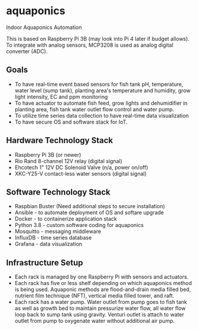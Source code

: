 # aquaponics

Indoor Aquaponics Automation

This is based on Raspberry Pi 3B (may look into Pi 4 later if budget allows). To integrate with analog sensors, MCP3208 is used as analog digital converter (ADC).

## Goals

* To have real-time event based sensors for fish tank pH, temperature, water level (sump tank), planting area's temperature and humidity, grow light intensity, EC and ppm monitoring
* To have actuator to automate fish feed, grow lights and dehumidifier in planting area, fish tank water outlet flow control and water pump.
* To utilize time series data collection to have real-time data visualization
* To have secure OS and software stack for IoT.

## Hardware Technology Stack

* Raspberry Pi 3B (or newer)
* Rio Rand 8-channel 12V relay (digital signal)
* Ehcotech 1" 12V DC Solenoid Valve (n/a, power on/off)
* XKC-Y25-V contact-less water sensors (digital signal)

## Software Technology Stack

* Raspbian Buster (Need additional steps to secure installation)
* Ansible - to automate deployment of OS and softare upgrade
* Docker - to containerize application stack
* Python 3.8 - custom software coding for aquaponics
* Mosquitto - messaging middleware
* InfluxDB - time series database
* Grafana - data visualization

## Infrastructure Setup
* Each rack is managed by one Raspberry Pi with sensors and actuators. 
* Each rack has five or less shelf depending on which aquaponics method is being used. Aquaponic methods are flood-and-drain media filled bed, nutrient film technique (NFT), vertical media filled tower, and raft. 
* Each rack has a water pump. Water outlet from pump goes to fish tank as well as growth bed to maintain pressurize water flow, all water flow loop back to sump tank using gravity. Venturi outlet is attach to water outlet from pump to oxygenate water without additional air pump.

